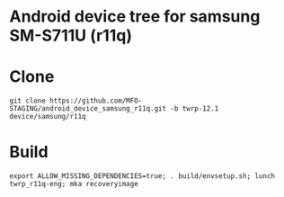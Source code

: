 # Android device tree for samsung SM-S711U (r11q)

# Clone
    git clone https://github.com/MFO-STAGING/android_device_samsung_r11q.git -b twrp-12.1 device/samsung/r11q

# Build
    export ALLOW_MISSING_DEPENDENCIES=true; . build/envsetup.sh; lunch twrp_r11q-eng; mka recoveryimage
